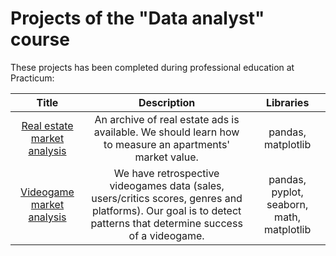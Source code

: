# Projects of the "Data analyst" course

These projects has been completed during professional education at Practicum:


| Title       | Description  | Libraries            |
| :-------------------:|:-------------------: |:---------------------------:|
| [Real estate market analysis](https://github.com/Croissant24-7/My-projects/blob/main/Project_1/real_estate_market_final.ipynb/ "Project № 4") |An archive of real estate ads is available. We should learn how to measure an apartments' market value. | pandas, matplotlib
| [Videogame market analysis](https://github.com/Croissant24-7/My-projects/blob/main/Project_2/videogames_market_project.ipynb/ "Project № 5") |We have retrospective videogames data (sales, users/critics scores, genres and platforms). Our goal is to detect patterns that determine success of a videogame.                 | pandas, pyplot, seaborn, math, matplotlib

